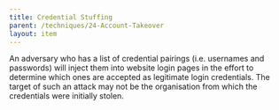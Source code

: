```yaml
---
title: Credential Stuffing
parent: /techniques/24-Account-Takeover
layout: item
---
```


<p>An adversary who has a list of credential pairings (i.e. usernames and passwords) will inject them into website login pages in the effort to determine which ones are accepted as legitimate login credentials. The target of such an attack may not be the organisation from which the credentials were initially stolen.</p>
